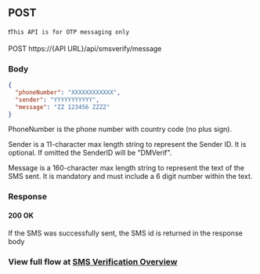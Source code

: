 
## POST 

```
❗This API is for OTP messaging only
```

POST https://{API URL}/api/smsverify/message


### Body
```json
{
  "phoneNumber": "XXXXXXXXXXXX",
  "sender": "YYYYYYYYYYY",
  "message": "ZZ 123456 ZZZZ"
}
```
PhoneNumber is the phone number with country code (no plus sign).

Sender is a 11-character max length string to represent the Sender ID. It is optional. If omitted the SenderID will be "DMVerif".

Message is a 160-character max length string to represent the text of the SMS sent. It is mandatory and must include a 6 digit number within the text.

### Response

#### 200 OK

If the SMS was successfully sent, the SMS id is returned in the response body


### View full flow at [SMS Verification Overview](/smsverification)